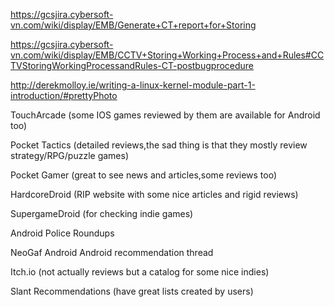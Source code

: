 https://gcsjira.cybersoft-vn.com/wiki/display/EMB/Generate+CT+report+for+Storing

https://gcsjira.cybersoft-vn.com/wiki/display/EMB/CCTV+Storing+Working+Process+and+Rules#CCTVStoringWorkingProcessandRules-CT-postbugprocedure

http://derekmolloy.ie/writing-a-linux-kernel-module-part-1-introduction/#prettyPhoto

TouchArcade (some IOS games reviewed by them are available for Android too)

Pocket Tactics (detailed reviews,the sad thing is that they mostly review strategy/RPG/puzzle games)

Pocket Gamer (great to see news and articles,some reviews too)

HardcoreDroid (RIP website with some nice articles and rigid reviews)

SupergameDroid (for checking indie games)

Android Police Roundups

NeoGaf Android Android recommendation thread

Itch.io (not actually reviews but a catalog for some nice indies)

Slant Recommendations (have great lists created by users)
